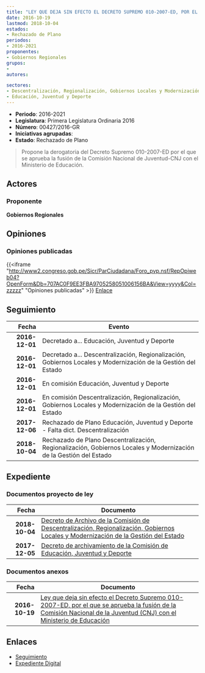 ```yaml
---
title: "LEY QUE DEJA SIN EFECTO EL DECRETO SUPREMO 010-2007-ED, POR EL QUE SE APRUEBA LA FUSIÓN DE LA COMISIÓN NACIONAL DE LA JUVENTUD-CNJ CON EL MINISTERIO DE EDUCACIÓN."
date: 2016-10-19
lastmod: 2018-10-04
estados:
- Rechazado de Plano
periodos:
- 2016-2021
proponentes:
- Gobiernos Regionales
grupos:
- 
autores:

sectores:
- Descentralización, Regionalización, Gobiernos Locales y Modernización de la Gestión del Estado
- Educación, Juventud y Deporte
---
```

- **Periodo**: 2016-2021
- **Legislatura**: Primera Legislatura Ordinaria 2016
- **Número**: 00427/2016-GR
- **Iniciativas agrupadas**: 
- **Estado**: Rechazado de Plano

> Propone la derogatoria del Decreto Supremo 010-2007-ED por el que se aprueba la fusión de la Comisión Nacional de Juventud-CNJ con el Ministerio de Educación.


## Actores

### Proponente

**Gobiernos Regionales**

## Opiniones

### Opiniones publicadas

{{<iframe "http://www2.congreso.gob.pe/Sicr/ParCiudadana/Foro_pvp.nsf/RepOpiweb04?OpenForm&Db=707AC0F9EE3FBA9705258051006156BA&View=yyyy&Col=zzzzz" "Opiniones publicadas" >}}
[Enlace](http://www2.congreso.gob.pe/Sicr/ParCiudadana/Foro_pvp.nsf/RepOpiweb04?OpenForm&Db=707AC0F9EE3FBA9705258051006156BA&View=yyyy&Col=zzzzz)


## Seguimiento

| Fecha | Evento |
|------:|--------|
| **2016-12-01** | Decretado a... Educación, Juventud y Deporte |
| **2016-12-01** | Decretado a... Descentralización, Regionalización, Gobiernos Locales y Modernización de la Gestión del Estado |
| **2016-12-01** | En comisión Educación, Juventud y Deporte |
| **2016-12-01** | En comisión Descentralización, Regionalización, Gobiernos Locales y Modernización de la Gestión del Estado |
| **2017-12-06** | Rechazado de Plano Educación, Juventud y Deporte - Falta dict. Descentralización |
| **2018-10-04** | Rechazado de Plano Descentralización, Regionalización, Gobiernos Locales y Modernización de la Gestión del Estado |

## Expediente

### Documentos proyecto de ley

| Fecha | Documento |
|------:|-----------|
| **2018-10-04** | [Decreto de Archivo de la Comisión de Descentralización, Regionalización, Gobiernos Locales y Modernización de la Gestión del Estado](http://www.leyes.congreso.gob.pe/Documentos/2016_2021/Decretos/Archivamiento/DA0042720180104.PDF) |
| **2017-12-05** | [Decreto de archivamiento de la Comisión de Educación, Juventud y Deporte](http://www.leyes.congreso.gob.pe/Documentos/2016_2021/Decretos/Archivamiento/DA0042720171205.pdf) |

### Documentos anexos

| Fecha | Documento |
|------:|-----------|
| **2016-10-19** | [Ley que deja sin efecto el Decreto Supremo 010-2007-ED, por el que se aprueba la fusión de la Comisión Nacional de la Juventud (CNJ) con el Ministerio de Educación](http://www.leyes.congreso.gob.pe/Documentos/2016_2021/Proyectos_de_Ley_y_de_Resoluciones_Legislativas/PL0042720161019.pdf) |

## Enlaces

- [Seguimiento](http://www2.congreso.gob.pe/Sicr/TraDocEstProc/CLProLey2016.nsf/f7fff46988ca05b1052578e100829cc7/3e204f17fbf3d4d805258051005c9c1f?OpenDocument)
- [Expediente Digital](http://www2.congreso.gob.pe/Sicr/TraDocEstProc/Expvirt_2011.nsf/visbusqptramdoc1621/00427?opendocument)

